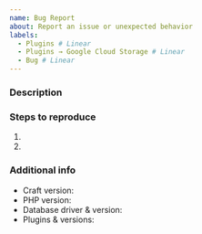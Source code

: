 ```yaml
---
name: Bug Report
about: Report an issue or unexpected behavior
labels:
  - Plugins # Linear
  - Plugins → Google Cloud Storage # Linear
  - Bug # Linear
---
```


### Description



### Steps to reproduce

1.
2.

### Additional info

- Craft version:
- PHP version:
- Database driver & version:
- Plugins & versions:
